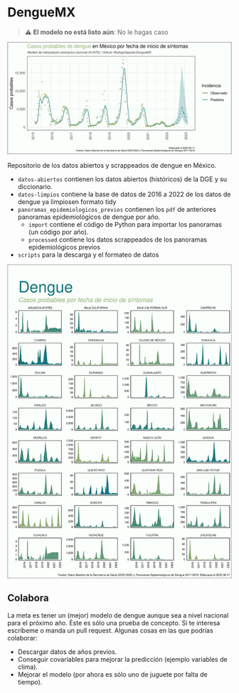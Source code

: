 # DengueMX

>  :warning:  **El modelo no está listo aún**: No le hagas caso

![Casos de dengue en México](images/Dengue_predict.png)

Repositorio de los datos abiertos y scrappeados de dengue en México.

+ `datos-abiertos` contienen los datos abiertos (históricos) de la DGE y su diccionario.
+ `datos-limpios` contiene la base de datos de 2016 a 2022 de los datos de dengue ya limpiosen formato tidy
+ `panoramas_epidemiologicos_previos` contienen los `pdf` de anteriores panoramas epidemiológicos de dengue por año. 
    + `import` contiene el código de Python para importar los panoramas (un código por año).
    + `processed` contiene los datos scrappeados de los panoramas epidemiológicos previos
+ `scripts` para la descarga y el formateo de datos

![Casos de dengue en México por entidad federativa](images/Dengue_estado.png)

## Colabora

La meta es tener un (mejor) modelo de dengue aunque sea a nivel nacional para el próximo año. Éste es sólo una prueba de concepto. Si te interesa escríbeme o manda un pull request. Algunas cosas en las que podrías colaborar:

+ Descargar datos de años previos. 
+ Conseguir covariables para mejorar la predicción (ejemplo variables de clima).
+ Mejorar el modelo (por ahora es sólo uno de juguete por falta de tiempo). 